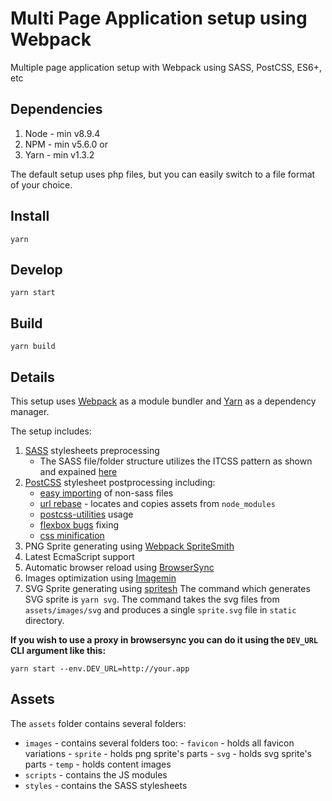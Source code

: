 # Multi Page Application setup using Webpack

Multiple page application setup with Webpack using SASS, PostCSS, ES6+, etc

## Dependencies

1. Node - min v8.9.4
2. NPM - min v5.6.0
   or
3. Yarn - min v1.3.2

The default setup uses php files, but you can easily switch to a file format of your choice.

## Install

`yarn`

## Develop

`yarn start`

## Build

`yarn build`

## Details

This setup uses [Webpack](https://webpack.js.org/) as a module bundler and [Yarn](https://yarnpkg.com/en/) as a dependency manager.

The setup includes:

1. [SASS](http://sass-lang.com/) stylesheets preprocessing
    * The SASS file/folder structure utilizes the ITCSS pattern as shown and expained [here](https://www.xfive.co/blog/itcss-scalable-maintainable-css-architecture/)
2. [PostCSS](https://github.com/postcss/postcss) stylesheet postprocessing including:
    * [easy importing](https://github.com/TrySound/postcss-easy-import) of non-sass files
    * [url rebase](https://github.com/postcss/postcss-url) - locates and copies assets from `node_modules`
    * [postcss-utilities](https://github.com/ismamz/postcss-utilities) usage
    * [flexbox bugs](https://github.com/luisrudge/postcss-flexbugs-fixes) fixing
    * [css minification](http://cssnano.co/)
3. PNG Sprite generating using [Webpack SpriteSmith](https://github.com/mixtur/webpack-spritesmith)
4. Latest EcmaScript support
5. Automatic browser reload using [BrowserSync](https://browsersync.io/)
6. Images optimization using [Imagemin](https://github.com/Klathmon/imagemin-webpack-plugin)
7. SVG Sprite generating using [spritesh](https://www.npmjs.com/package/spritesh)
   The command which generates SVG sprite is `yarn svg`.
   The command takes the svg files from `assets/images/svg` and produces a single `sprite.svg` file in `static` directory.

**If you wish to use a proxy in browsersync you can do it using the `DEV_URL` CLI argument like this:**

```
yarn start --env.DEV_URL=http://your.app
```

## Assets

The `assets` folder contains several folders:

* `images` - contains several folders too: - `favicon` - holds all favicon variations - `sprite` - holds png sprite's parts - `svg` - holds svg sprite's parts - `temp` - holds content images
* `scripts` - contains the JS modules
* `styles` - contains the SASS stylesheets
